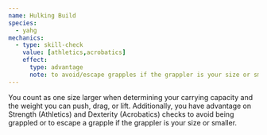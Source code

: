 ```yaml
---
name: Hulking Build
species:
  - yahg
mechanics:
  - type: skill-check
    value: [athletics,acrobatics]
    effect:
      type: advantage
      note: to avoid/escape grapples if the grappler is your size or smaller
---
```

You count as one size larger when determining your carrying capacity and the
weight you can push, drag, or lift. Additionally, you have advantage on
Strength (Athletics) and Dexterity (Acrobatics) checks to avoid being
grappled or to escape a grapple if the grappler is your size or smaller.
